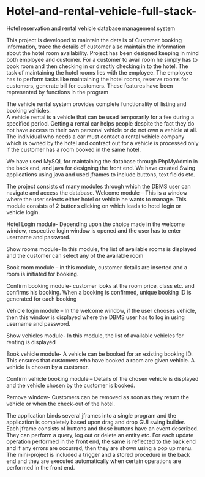 # Hotel-and-rental-vehicle-full-stack-
Hotel reservation and rental vehicle database management system

This project is developed to maintain the details of Customer booking information, trace the details of customer also maintain the information about the hotel room availability. 
 Project has been designed keeping in mind both employee and customer. For a customer to avail room he simply has to book room and then checking in or directly checking in to the hotel. The task of maintaining the hotel rooms lies with the employee. The employee has to perform tasks like maintaining the hotel rooms, reserve rooms for customers, generate bill for customers. These features have been represented by functions in the program 
 
The vehicle rental system provides complete functionality of listing and booking vehicles.  
A vehicle rental is a vehicle that can be used temporarily for a fee during a specified period. Getting a rental car helps people despite the fact they do not have access to their own personal vehicle or do not own a vehicle at all. The individual who needs a car must contact a rental vehicle company which is owned by the hotel and contract out for a vehicle is processed only if the customer has a room booked in the same hotel.  

We have used MySQL for maintaining the database through PhpMyAdmin in the back end, and java for designing the front end. We have created Swing applications using java and used jframes to include buttons, text fields etc.  

The project consists of many modules through which the DBMS user can navigate and access the database. 
Welcome module – This is a window where the user selects either hotel or vehicle he wants to manage. 
This module consists of 2 buttons clicking on which leads to hotel login or vehicle login. 
 
Hotel Login module- Depending upon the choice made in the welcome window, respective login window is opened and the user has to enter username and password. 
  
Show rooms module- In this module, the list of available rooms is displayed and the customer can select any of the available room 
 
Book room module – in this module, customer details are inserted and a room is initiated for booking. 
 
Confirm booking module- customer looks at the room price, class etc. and confirms his booking. When a booking is confirmed, unique booking ID is generated for each booking 
 
Vehicle login module – In the welcome window, if the user chooses vehicle, then this window is displayed where the DBMS user has to log in using username and password.
 
Show vehicles module- In this module, the list of available vehicles for renting is displayed 
 
Book vehicle module- A vehicle can be booked for an existing booking ID. This ensures that customers who have booked a room are given vehicle. A vehicle is chosen by a customer. 
 
Confirm vehicle booking module – Details of the chosen vehicle is displayed and the vehicle chosen by the customer is booked. 
 
Remove window- Customers can be removed as soon as they return the vehicle or when the check-out of the hotel. 

The application binds several jframes into a single program and the application is completely based upon drag and drop GUI swing builder. 
Each jframe consists of buttons and those buttons have an event described. They can perform a query, log out or delete an entity etc. 
For each update operation performed in the front end, the same is reflected to the back end and if any errors are occurred, then they are shown using a pop up menu. 
The mini-project is included a trigger and a stored procedure in the back end and they are executed automatically when certain operations are performed in the front end. 

  
